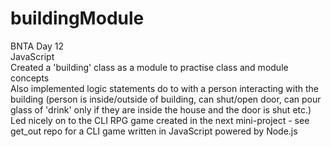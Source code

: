 # buildingModule
BNTA Day 12 <br />
JavaScript <br />
Created a 'building' class as a module to practise class and module concepts <br />
Also implemented logic statements do to with a person interacting with the building (person is inside/outside of building, can shut/open door, can pour glass of 'drink' only if they are inside the house and the door is shut etc.) <br />
Led nicely on to the CLI RPG game created in the next mini-project - see get_out repo for a CLI game written in JavaScript powered by Node.js <br />
